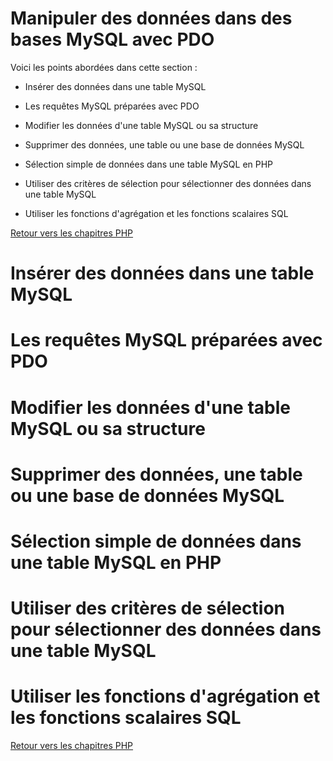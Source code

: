 # Manipuler des données dans des bases MySQL avec PDO

Voici les points abordées dans cette section : 

* Insérer des données dans une table MySQL

* Les requêtes MySQL préparées avec PDO 

* Modifier les données d'une table MySQL ou sa structure

* Supprimer des données, une table ou une base de données MySQL

* Sélection simple de données dans une table MySQL en PHP

* Utiliser des critères de sélection pour sélectionner des données dans une table MySQL

* Utiliser les fonctions d'agrégation et les fonctions scalaires SQL

[Retour vers les chapitres PHP](https://github.com/CalcagnoLoic/aide_memoire/blob/main/R%C3%A9pertoire/php.md)

# Insérer des données dans une table MySQL

# Les requêtes MySQL préparées avec PDO 

# Modifier les données d'une table MySQL ou sa structure

# Supprimer des données, une table ou une base de données MySQL

# Sélection simple de données dans une table MySQL en PHP

# Utiliser des critères de sélection pour sélectionner des données dans une table MySQL

# Utiliser les fonctions d'agrégation et les fonctions scalaires SQL

[Retour vers les chapitres PHP](https://github.com/CalcagnoLoic/aide_memoire/blob/main/R%C3%A9pertoire/php.md)